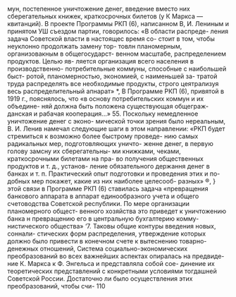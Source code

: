 мун, постепенное уничтожение денег, введение вместо
них сберегательных книжек, краткосрочных билетов
(у К Маркса — квитанций). В проекте Программы
РКП (6), написанном В, И. Лениным и принятом
УШ съездом партии, говорилось: «В области распреде-
ления задача Советской власти в настоящес время со-
стоит в том, чтобы неуклонно продолжать замену тор-
товлн планомерным, организовакным в общегосударст-
венном масштабе, распределением продуктов. Целью яв-
ляется организация всего населения в производственно-
потребительные коммуны, способные с наибольшей быст-
ротой, планомерностью, экономией, с наименьшей за-
тратой труда распределять все необходимые продукты,
строго цеятрализуя весь распределительный апнарат» *,
В Программе РКП (6), привятой в 1919 г., пояснялось,
что «в основу потребительских коммун и их объедине-
няй должна быть положена существующая общеграж-
данская и рабачая кооперация...» 55.
Поскольку немедленное уничтожение денег с эконо-
мической точки зрения было нереальным, В. И. Ленив
намечал следующие шаги в этом направлении: «РКП
будет стремиться к возможно более быстрому проведе-
нию самых радикальных мер, подготовляющих уничто-
женне денег, в первую голову замсну их сберегательны-
ми книжками, чеками, краткосрочными билетами на пра-
во получения общественных продуктов и т. д., установ-
ление обязательного держання денег в банках и т. п.
Практический опыт подготовки и проведения этих и по-
добных мер покажет, какие из них наиболее целесооб-
разных» ®, } этой связи в Программе РКП (6) ставилась
задача «превращения банкового аппарата в аппарат
единообразного учета и общего счетоводства Советской
республики. По мере организации планомерного общест-
венного хозяйства это приведет к уничтожению банка
н превращению его в центральную бухгалтерию комму-
нистического общества» ‘7.
Таковы общие контуры введения новых, соннали-
стических форм распределения, утверждение которых
должно было привести в конечном счете к вытеснению
товарно-денежных отношений,
Система социально-экономических преобразований
во всех важнейших аспектах опиралась на предвиде-
ние К. Маркса к Ф. Энгельса и представляла собой сое-
динение их теоретических представлений с конкретными
условиями тогдашней Советской России. Достаточно ли
было осуществления этих преобразований, чтобы счи-
110
